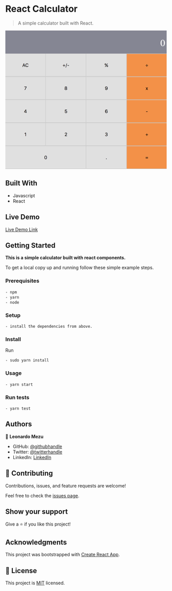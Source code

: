# React Calculator

> A simple calculator built with React.

![splash](./src/components/App/calculator.png)

## Built With

- Javascript
- React

## Live Demo

[Live Demo Link](https://leonmezu-react-calc.herokuapp.com/)

## Getting Started

**This is a simple calculator built with react components.**

To get a local copy up and running follow these simple example steps.

### Prerequisites

    - npm
    - yarn
    - node

### Setup

    - install the dependencies from above.

### Install

Run

    - sudo yarn install

### Usage

    - yarn start

### Run tests

    - yarn test

## Authors

👤 **Leonardo Mezu**

- GitHub: [@githubhandle](https://github.com/leonmezu1)
- Twitter: [@twitterhandle](https://twitter.com/leonmezu)
- LinkedIn: [LinkedIn](https://www.linkedin.com/in/leonardomezlob/)

## 🤝 Contributing

Contributions, issues, and feature requests are welcome!

Feel free to check the [issues page](https://github.com/leonmezu1/React-calc/issues).

## Show your support

Give a ⭐️ if you like this project!

## Acknowledgments

This project was bootstrapped with [Create React App](https://github.com/facebook/create-react-app).

## 📝 License

This project is [MIT](https://github.com/leonmezu1/React-calc/blob/development/LICENSE) licensed.
